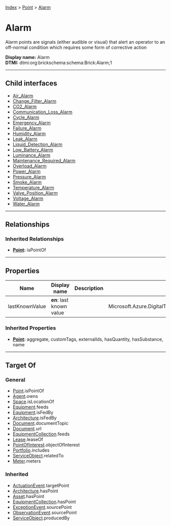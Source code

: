 [Index](../../index.md) > [Point](../Point.md) > [Alarm](#)
# Alarm

Alarm points are signals (either audible or visual) that alert an operator to an off-normal condition which requires some form of corrective action


**Display name:** Alarm<br />
**DTMI:** dtmi:org:brickschema:schema:Brick:Alarm;1

---

## Child interfaces
* [Air_Alarm](Air-/Air_Alarm.md)
* [Change_Filter_Alarm](Change_Filter-.md)
* [CO2_Alarm](CO2-/CO2_Alarm.md)
* [Communication_Loss_Alarm](Communication_Loss-.md)
* [Cycle_Alarm](Cycle-/Cycle_Alarm.md)
* [Emergency_Alarm](Emergency-/Emergency_Alarm.md)
* [Failure_Alarm](Failure-/Failure_Alarm.md)
* [Humidity_Alarm](Humidity-/Humidity_Alarm.md)
* [Leak_Alarm](Leak-/Leak_Alarm.md)
* [Liquid_Detection_Alarm](Liquid_Detection-.md)
* [Low_Battery_Alarm](Low_Battery-.md)
* [Luminance_Alarm](Luminance-.md)
* [Maintenance_Required_Alarm](Maintenance_Required-.md)
* [Overload_Alarm](Overload-.md)
* [Power_Alarm](Power-/Power_Alarm.md)
* [Pressure_Alarm](Pressure-/Pressure_Alarm.md)
* [Smoke_Alarm](Smoke-/Smoke_Alarm.md)
* [Temperature_Alarm](Temperature-/Temperature_Alarm.md)
* [Valve_Position_Alarm](Valve_Position-.md)
* [Voltage_Alarm](Voltage-/Voltage_Alarm.md)
* [Water_Alarm](Water-/Water_Alarm.md)

---

## Relationships

### Inherited Relationships
* **[Point](../Point.md):** isPointOf

---

## Properties

|Name|Display name|Description|Schema|Writable|
|-|-|-|-|-|
|lastKnownValue|**en**: last known value||Microsoft.Azure.DigitalTwins.Parser.Models.DTObjectInfo|True|
### Inherited Properties
* **[Point](../Point.md):** aggregate, customTags, externalIds, hasQuantity, hasSubstance, name

---

## Target Of
### General
* [Point](../Point.md).isPointOf
* [Agent](../../Agent/Agent.md).owns
* [Space](../../Space/Space.md).isLocationOf
* [Equipment](../../Asset/Equipment/Equipment.md).feeds
* [Equipment](../../Asset/Equipment/Equipment.md).isFedBy
* [Architecture](../../Space/Architecture/Architecture.md).isFedBy
* [Document](../../Information/Document/Document.md).documentTopic
* [Document](../../Information/Document/Document.md).url
* [EquipmentCollection](../../Collection/Equipment-.md).feeds
* [Lease](../../Event/Lease.md).leaseOf
* [PointOfInterest](../../Information/PointOfInterest.md).objectOfInterest
* [Portfolio](../../Collection/Portfolio.md).includes
* [ServiceObject](../../Information/ServiceObject/ServiceObject.md).relatedTo
* [Meter](../../Asset/Equipment/Meter/Meter.md).meters
### Inherited
* [ActuationEvent](../../Event/Point-/ActuationEvent.md).targetPoint
* [Architecture](../../Space/Architecture/Architecture.md).hasPoint
* [Asset](../../Asset/Asset.md).hasPoint
* [EquipmentCollection](../../Collection/Equipment-.md).hasPoint
* [ExceptionEvent](../../Event/Point-/ExceptionEvent.md).sourcePoint
* [ObservationEvent](../../Event/Point-/ObservationEvent.md).sourcePoint
* [ServiceObject](../../Information/ServiceObject/ServiceObject.md).producedBy
